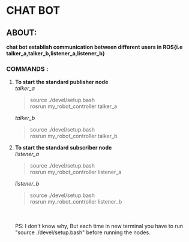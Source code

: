# CHAT BOT

## ABOUT:<br />
**chat bot establish communication between different users in ROS{i.e talker_a,talker_b,listener_a,listener_b}<br />**

### COMMANDS :
1. **To start the standard publisher node <br />**
	*talker_a*
	> source ./devel/setup.bash <br />
	  rosrun my_robot_controller talker_a <br />
	
	*talker_b*
	> source ./devel/setup.bash <br />
	  rosrun my_robot_controller talker_b <br />
	
2. **To start the standard subscriber node <br />**
	*listener_a*
	> source ./devel/setup.bash <br />
	  rosrun my_robot_controller listener_a <br />
	  
	*listener_b*
	>source ./devel/setup.bash <br />
	 rosrun my_robot_controller listener_b <br />
	<br />
	<br />
	PS:  I don't know why, But each time in new terminal you have to run "source ./devel/setup.bash" before running the nodes. 

